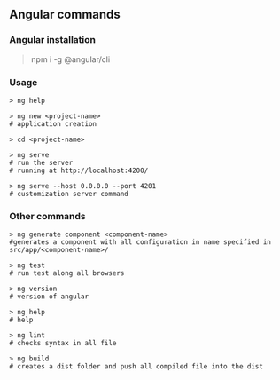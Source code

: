 ## Angular commands

### Angular installation

> npm i -g @angular/cli

### Usage

```
> ng help

> ng new <project-name>
# application creation

> cd <project-name>

> ng serve
# run the server
# running at http://localhost:4200/

> ng serve --host 0.0.0.0 --port 4201
# customization server command
```

### Other commands

```
> ng generate component <component-name>
#generates a component with all configuration in name specified in src/app/<component-name>/

> ng test
# run test along all browsers

> ng version
# version of angular

> ng help
# help

> ng lint
# checks syntax in all file

> ng build
# creates a dist folder and push all compiled file into the dist
```
